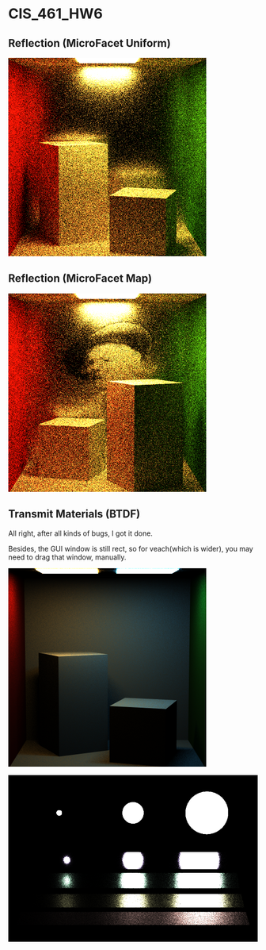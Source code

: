 # CIS_461_HW6

## Reflection (MicroFacet Uniform) ##

![](./assignment_package/MicroFacet_Uniform.png)

## Reflection (MicroFacet Map) ##

![](./assignment_package/MicroFacet_Map.png)


## Transmit Materials (BTDF) ##

All right, after all kinds of bugs, I got it done. 

Besides, the GUI window is still rect, so for veach(which is wider), you may need to drag that window, manually.

![](./assignment_package/2light_dir_FIN.png)

![](./assignment_package/VEACH_FIN.png)

